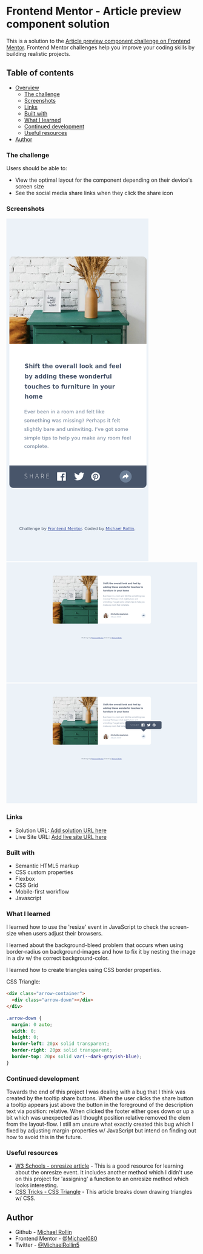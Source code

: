 # Frontend Mentor - Article preview component solution

This is a solution to the [Article preview component challenge on Frontend Mentor](https://www.frontendmentor.io/challenges/article-preview-component-dYBN_pYFT). Frontend Mentor challenges help you improve your coding skills by building realistic projects. 

## Table of contents

- [Overview](#overview)
  - [The challenge](#the-challenge)
  - [Screenshots](#screenshot)
  - [Links](#links)
  - [Built with](#built-with)
  - [What I learned](#what-i-learned)
  - [Continued development](#continued-development)
  - [Useful resources](#useful-resources)
- [Author](#author)

### The challenge

Users should be able to:

- View the optimal layout for the component depending on their device's screen size
- See the social media share links when they click the share icon

### Screenshots

[](./images/screenshot_mobile-view_375px.png)
![](./images/screenshot_mobile-view_active_375px.png)
![](./images/screenshot_desktop-view_1440px.png)
![](./images/screenshot_desktop-view_active_1440px.png)

### Links

- Solution URL: [Add solution URL here](https://your-solution-url.com)
- Live Site URL: [Add live site URL here](https://your-live-site-url.com)

### Built with

- Semantic HTML5 markup
- CSS custom properties
- Flexbox
- CSS Grid
- Mobile-first workflow
- Javascript

### What I learned

I learned how to use the 'resize' event in JavaScript to check the screen-size when users adjust their browsers.

I learned about the background-bleed problem that occurs when using border-radius on background-images and how to fix it by nesting the image in a div w/ the correct background-color.

I learned how to create triangles using CSS border properties.

CSS Triangle:
```html
<div class="arrow-container">
  <div class="arrow-down"></div>
</div>
```
```css
.arrow-down {
  margin: 0 auto;
  width: 0;
  height: 0;
  border-left: 20px solid transparent;
  border-right: 20px solid transparent;
  border-top: 20px solid var(--dark-grayish-blue);
}
```

### Continued development

Towards the end of this project I was dealing with a bug that I think was created by the tooltip share buttons. When the user clicks the share button a tooltip appears just above the button in the foreground of the description text via position: relative. When clicked the footer either goes down or up a bit which was unexpected as I thought position relative removed the elem from the layout-flow. I still am unsure what exactly created this bug which I fixed by adjusting margin-properties w/ JavaScript but intend on finding out how to avoid this in the future.

### Useful resources

- [W3 Schools - onresize article](https://www.w3schools.com/jsref/event_onresize.asp) - This is a good resource for learning about the onresize event. It includes another method which I didn't use on this project for 'assigning' a function to an onresize method which looks interesting.
- [CSS Tricks - CSS Triangle](https://css-tricks.com/snippets/css/css-triangle/) - This article breaks down drawing triangles w/ CSS.

## Author

- Github - [Michael Rollin](https://github.com/Michael080)
- Frontend Mentor - [@Michael080](https://www.frontendmentor.io/profile/Michael080)
- Twitter - [@MichaelRollin5](https://www.twitter.com/ichaelRollin5)